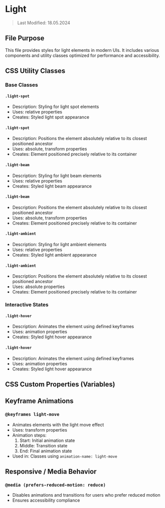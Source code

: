# Light
> Last Modified: 18.05.2024

## File Purpose

This file provides styles for light elements in modern UIs. It includes various components and utility classes optimized for performance and accessibility.

## CSS Utility Classes

### Base Classes

#### `.light-spot`
- Description: Styling for light spot elements
- Uses: relative properties
- Creates: Styled light spot appearance

#### `.light-spot`
- Description: Positions the element absolutely relative to its closest positioned ancestor
- Uses: absolute, transform properties
- Creates: Element positioned precisely relative to its container

#### `.light-beam`
- Description: Styling for light beam elements
- Uses: relative properties
- Creates: Styled light beam appearance

#### `.light-beam`
- Description: Positions the element absolutely relative to its closest positioned ancestor
- Uses: absolute, transform properties
- Creates: Element positioned precisely relative to its container

#### `.light-ambient`
- Description: Styling for light ambient elements
- Uses: relative properties
- Creates: Styled light ambient appearance

#### `.light-ambient`
- Description: Positions the element absolutely relative to its closest positioned ancestor
- Uses: absolute properties
- Creates: Element positioned precisely relative to its container

### Interactive States

#### `.light-hover`
- Description: Animates the element using defined keyframes
- Uses: animation properties
- Creates: Styled light hover appearance

#### `.light-hover`
- Description: Animates the element using defined keyframes
- Uses: animation properties
- Creates: Styled light hover appearance

## CSS Custom Properties (Variables)



## Keyframe Animations

### `@keyframes light-move`
- Animates elements with the light move effect
- Uses: transform properties
- Animation steps:
  1. Start: Initial animation state
  2. Middle: Transition state
  3. End: Final animation state
- Used in: Classes using `animation-name: light-move`

## Responsive / Media Behavior

### `@media (prefers-reduced-motion: reduce)`
- Disables animations and transitions for users who prefer reduced motion
- Ensures accessibility compliance

